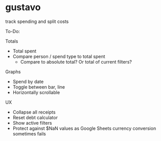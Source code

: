 # gustavo

track spending and split costs

To-Do:

Totals

-   Total spent
-   Compare person / spend type to total spent
    -   Compare to absolute total? Or total of current filters?

Graphs

-   Spend by date
-   Toggle between bar, line
-   Horizontally scrollable

UX

-   Collapse all receipts
-   Reset debt calculator
-   Show active filters
-   Protect against $NaN values as Google Sheets currency conversion sometimes fails
